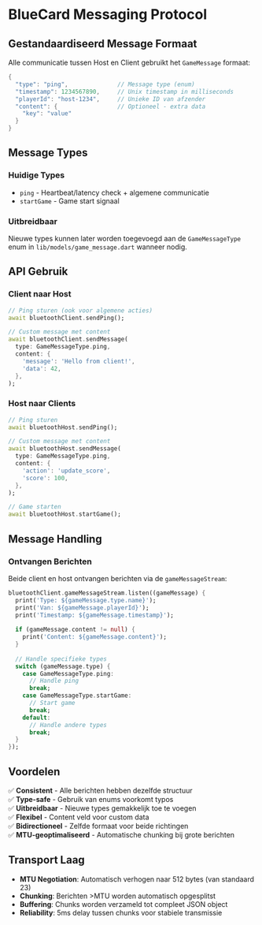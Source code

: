 # BlueCard Messaging Protocol

## Gestandaardiseerd Message Formaat

Alle communicatie tussen Host en Client gebruikt het `GameMessage` formaat:

```dart
{
  "type": "ping",              // Message type (enum)
  "timestamp": 1234567890,     // Unix timestamp in milliseconds
  "playerId": "host-1234",     // Unieke ID van afzender
  "content": {                 // Optioneel - extra data
    "key": "value"
  }
}
```

## Message Types

### Huidige Types
- `ping` - Heartbeat/latency check + algemene communicatie
- `startGame` - Game start signaal

### Uitbreidbaar
Nieuwe types kunnen later worden toegevoegd aan de `GameMessageType` enum in `lib/models/game_message.dart` wanneer nodig.

## API Gebruik

### Client naar Host

```dart
// Ping sturen (ook voor algemene acties)
await bluetoothClient.sendPing();

// Custom message met content
await bluetoothClient.sendMessage(
  type: GameMessageType.ping,
  content: {
    'message': 'Hello from client!',
    'data': 42,
  },
);
```

### Host naar Clients

```dart
// Ping sturen
await bluetoothHost.sendPing();

// Custom message met content
await bluetoothHost.sendMessage(
  type: GameMessageType.ping,
  content: {
    'action': 'update_score',
    'score': 100,
  },
);

// Game starten
await bluetoothHost.startGame();
```

## Message Handling

### Ontvangen Berichten

Beide client en host ontvangen berichten via de `gameMessageStream`:

```dart
bluetoothClient.gameMessageStream.listen((gameMessage) {
  print('Type: ${gameMessage.type.name}');
  print('Van: ${gameMessage.playerId}');
  print('Timestamp: ${gameMessage.timestamp}');
  
  if (gameMessage.content != null) {
    print('Content: ${gameMessage.content}');
  }
  
  // Handle specifieke types
  switch (gameMessage.type) {
    case GameMessageType.ping:
      // Handle ping
      break;
    case GameMessageType.startGame:
      // Start game
      break;
    default:
      // Handle andere types
      break;
  }
});
```

## Voordelen

✅ **Consistent** - Alle berichten hebben dezelfde structuur  
✅ **Type-safe** - Gebruik van enums voorkomt typos  
✅ **Uitbreidbaar** - Nieuwe types gemakkelijk toe te voegen  
✅ **Flexibel** - Content veld voor custom data  
✅ **Bidirectioneel** - Zelfde formaat voor beide richtingen  
✅ **MTU-geoptimaliseerd** - Automatische chunking bij grote berichten  

## Transport Laag

- **MTU Negotiation**: Automatisch verhogen naar 512 bytes (van standaard 23)
- **Chunking**: Berichten >MTU worden automatisch opgesplitst
- **Buffering**: Chunks worden verzameld tot compleet JSON object
- **Reliability**: 5ms delay tussen chunks voor stabiele transmissie
